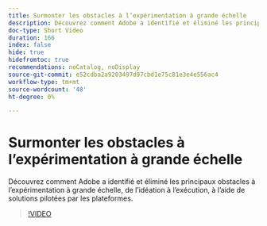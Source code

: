 ```yaml
---
title: Surmonter les obstacles à l’expérimentation à grande échelle
description: Découvrez comment Adobe a identifié et éliminé les principaux obstacles à l’expérimentation à grande échelle, de l’idéation à l’exécution, à l’aide de solutions pilotées par les plateformes.
doc-type: Short Video
duration: 166
index: false
hide: true
hidefromtoc: true
recommendations: noCatalog, noDisplay
source-git-commit: e52cdba2a9203497d97cbd1e75c81e3e4e556ac4
workflow-type: tm+mt
source-wordcount: '48'
ht-degree: 0%

---
```



# Surmonter les obstacles à l’expérimentation à grande échelle

Découvrez comment Adobe a identifié et éliminé les principaux obstacles à l’expérimentation à grande échelle, de l’idéation à l’exécution, à l’aide de solutions pilotées par les plateformes.

<!-- 62_S531_3442531_165_overcoming-barriers-to-experimentation-at-scale -->
>[!VIDEO](https://video.tv.adobe.com/v/3460374/?learn=on&enablevpops=true&captions=fre_fr)
